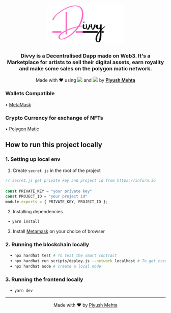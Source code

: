 <h1 align="center">  <img src="public/Divvy.png" height="120px"/></h1>

<h3 align="center">Divvy is a Decentralised Dapp made on Web3. It's a Marketplace for artists to sell their digital assets, earn royality and make some sales on the polygon matic network.</h3>

<p align="center">Made with ♥️ using <img src="https://cryptologos.cc/logos/polygon-matic-logo.png" width="40px" /> and <img src="https://pbs.twimg.com/profile_images/1357501845145485316/yo6M6Y9u.jpg" width="40px"/> by <a href="https://piyushmehta.com"><strong>Piyush Mehta</strong></a></p>


### Wallets Compatible
• [MetaMask](https://metamask.io)

### Crypto Currency for exchange of NFTs
• [Polygon Matic](http://polygon.technology)

## How to run this project locally

### 1. Setting up local env

1. Create `secret.js` in the root of the project 

```js
// secret.js get private key and project id from https://infura.io

const PRIVATE_KEY = "your private key"
const PROJECT_ID = "your project id"
module.exports = { PRIVATE_KEY, PROJECT_ID };

```

2. Installing dependencies

```bash
 ➜ yarn install
```

3. Install [Metamask](https://metamask.io) on your choice of browser

### 2. Running the blockchain locally

```bash
  ➜ npx hardhat test # To test the smart contract
  ➜ npx hardhat run scripts/deploy.js --network localhost # To get cred for local network
  ➜ npx hardhat node # create a local node
```

### 3. Running the frontend locally

```bash
  ➜ yarn dev
```


_____________________

<p align="center">Made with ❤️ by <a href="https://piyushmehta.com">Piyush Mehta</a></p>

